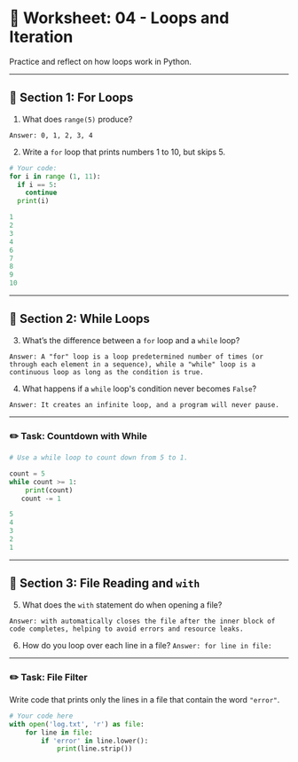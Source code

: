 # 📝 Worksheet: 04 - Loops and Iteration

Practice and reflect on how loops work in Python.

---

## 🔁 Section 1: For Loops

1. What does `range(5)` produce?

`Answer: 0, 1, 2, 3, 4` 

2. Write a `for` loop that prints numbers 1 to 10, but skips 5.

```python
# Your code:
for i in range (1, 11):
  if i == 5:
    continue
  print(i)

1
2
3
4
6
7
8
9
10
```

---

## 🔁 Section 2: While Loops

3. What’s the difference between a `for` loop and a `while` loop?

`Answer: A "for" loop is a loop predetermined number of times (or through each element in a sequence), while a "while" loop is a continuous loop as long as the condition is true.
`

4. What happens if a `while` loop's condition never becomes `False`?

`Answer: It creates an infinite loop, and a program will never pause.` 

---

### ✏️ Task: Countdown with While

```python
# Use a while loop to count down from 5 to 1.

count = 5
while count >= 1:
    print(count)
   count -= 1

5
4
3
2
1
```

---

## 📁 Section 3: File Reading and `with`

5. What does the `with` statement do when opening a file?

`Answer: with automatically closes the file after the inner block of code completes, helping to avoid errors and resource leaks.`

6. How do you loop over each line in a file?
`Answer: for line in file: `
---

### ✏️ Task: File Filter

Write code that prints only the lines in a file that contain the word `"error"`.

```python
# Your code here
with open('log.txt', 'r') as file:
    for line in file:
        if 'error' in line.lower():
            print(line.strip())
```
